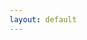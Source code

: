 ```yaml
---
layout: default
---
```


<script type="text/javascript">
  window.location.href = "http://getlittlebird.hs-sites.com/dreamforce14-free-analysis"
</script>
